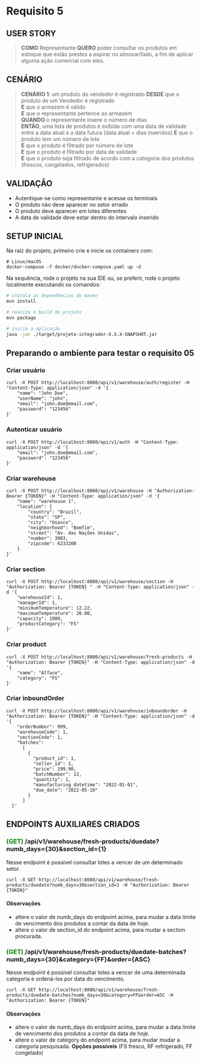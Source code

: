 
# Requisito 5

## USER STORY

> **COMO** Representante **QUERO** poder consultar os produtos em estoque que estão prestes a expirar no almoxarifado, a fim de aplicar alguma ação comercial com eles.

## CENÁRIO

> **CENÁRIO 1**: um produto do vendedor é registrado
> **DESDE** que o produto de um Vendedor é registrado  
> **E** que o armazém é válido  
> **E** que o representante pertence ao armazém  
> **QUANDO** o representante insere o número de dias  
> **ENTÃO**, uma lista de produtos é exibida com uma data de validade entre a data atual e a data futura (data atual + dias inseridos)
> **E** que o produto tem um número de lote  
> **E** que o produto é filtrado por número de lote  
> **E** que o produto é filtrado por data de validade  
> **E** que o produto seja filtrado de acordo com a categoria dos produtos (frescos, congelados, refrigerados)

## VALIDAÇÃO

- Autentique-se como representante e acesse os terminais
- O produto não deve aparecer no setor errado
- O produto deve aparecer em lotes diferentes
- A data de validade deve estar dentro do intervalo inserido

## SETUP INICIAL
Na raíz do projeto, primeiro crie e inicie os containers com:
```shell  
# Linux/macOS
docker-compose -f docker/docker-compose.yaml up -d
```

Na sequência, rode o projeto na sua IDE ou, se preferir, rode o projeto localmente executando os comandos:
```bash  
# instala as dependências do maven  
mvn install

# realiza o build do projeto  
mvn package  

# inicia a aplicação  
java -jar ./target/projeto-integrador-X.X.X-SNAPSHOT.jar  
```  
## Preparando o ambiente para testar o requisito 05
### Criar usuário
```shell  
curl -X POST http://localhost:8080/api/v1/warehouse/auth/register -H "Content-Type: application/json" -d '{
	"name": "John Doe",
	"userName": "john",
	"email": "john.doe@email.com",
	"password": "123456" 
}'
```

### Autenticar usuário
```shell  
curl -X POST http://localhost:8080/api/v1/auth -H "Content-Type: application/json" -d '{
	"email": "john.doe@email.com",
	"password": "123456"
}'  
```  

### Criar warehouse
```shell
curl -X POST http://localhost:8080/api/v1/warehouse -H "Authorization: Bearer {TOKEN}" -H "Content-Type: application/json" -d '{
	"name": "warehouse 1",
	"location": { 
		"country": "Brazil",
		"state": "SP",
		"city": "Osasco",
		"neighborhood": "Bomfim",
		"street": "Av. das Nações Unidas",
		"number": 3003, 
		"zipcode": 6233200
	}
}'
```

### Criar section
```shell
curl -X POST http://localhost:8080/api/v1/warehouse/section -H "Authorization: Bearer {TOKEN} " -H "Content-Type: application/json" -d '{
	"warehouseId": 1,
	"managerId": 1,
	"minimumTemperature": 12.22,
	"maximumTemperature": 20.00,
	"capacity": 1000,
	"productCategory": "FS"
}'
```

### Criar product
```shell
curl -X POST http://localhost:8080/api/v1/warehouse/fresh-products -H "Authorization: Bearer {TOKEN}" -H "Content-Type: application/json" -d '{
	"name": "Alface",
	"category": "FS" 
}'
```
### Criar inboundOrder
```shell
curl -X POST http://localhost:8080/api/v1/warehouse/inboundorder -H "Authorization: Bearer {TOKEN}" -H "Content-Type: application/json" -d '{
	"orderNumber": 999,
	"warehouseCode": 1,
	"sectionCode": 1,
	"batches": 
	  [
	    {  
		  "product_id": 1,  
		  "seller_id": 1,  
		  "price": 199.90,  
		  "batchNumber": 12,  
		  "quantity": 1,  
		  "manufacturing_datetime": "2022-01-01",  
		  "due_date": "2022-05-10"  
		}  
	  ]
  }'
```
## ENDPOINTS AUXILIARES CRIADOS

### <span style="color:green">(GET)</span> /api/v1/warehouse/fresh-products/duedate?numb_days={30}&section_id={1}
Nesse endpoint é possível consultar lotes a vencer de um determinado setor.

 ```shell  
curl -X GET http://localhost:8080/api/v1/warehouse/fresh-products/duedate?numb_days=30&section_id=1 -H "Authorization: Bearer {TOKEN}"
``` 

#### Observações
- altere o valor de numb_days do endpoint acima, para mudar a data limite de vencimento dos produtos a contar da data de hoje.
- altere o valor de section_id do endpoint acima, para mudar a section procurada.

### <span style="color:green">(GET)</span> /api/v1/warehouse/fresh-products/duedate-batches?numb_days={30}&category={FF}&order={ASC} 

Nesse endpoint é possível consultar lotes a vencer de uma determinada categoria e ordená-los por data do vencimento.

 ```shell  
curl -X GET http://localhost:8080/api/v1/warehouse/fresh-products/duedate-batches?numb_days=30&category=FF&order=ASC -H "Authorization: Bearer {TOKEN}"
``` 

#### Observações
- altere o valor de numb_days do endpoint acima, para mudar a data limite de vencimento dos produtos a contar da data de hoje.
- altere o valor de category do endpoint acima, para mudar  mudar a categoria pesquisada. **Opções possíveis** (FS fresco, RF refrigerado, FF congelado)
  